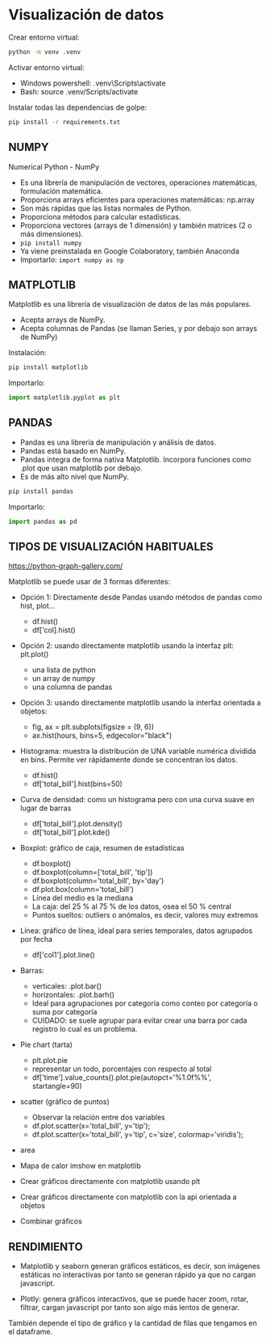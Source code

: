 # Visualización de datos


Crear entorno virtual:

```bash
python -m venv .venv
```

Activar entorno virtual:

* Windows powershell: .venv\Scripts\activate
* Bash: source .venv/Scripts/activate

Instalar todas las dependencias de golpe:

```bash
pip install -r requirements.txt
```

## NUMPY

Numerical Python - NumPy

* Es una librería de manipulación de vectores, operaciones matemáticas, formulación matemática.
* Proporciona arrays eficientes para operaciones matemáticas: np.array
* Son más rápidas que las listas normales de Python.
* Proporciona métodos para calcular estadísticas.
* Proporciona vectores (arrays de 1 dimensión) y también matrices (2 o más dimensiones).
* ``pip install numpy``
* Ya viene preinstalada en Google Colaboratory, también Anaconda
* Importarlo: ``import numpy as np``

## MATPLOTLIB

Matplotlib es una librería de visualización de datos de las más populares.

* Acepta arrays de NumPy.
* Acepta columnas de Pandas (se llaman Series, y por debajo son arrays de NumPy)

Instalación:

```bash
pip install matplotlib
```

Importarlo:

```python
import matplotlib.pyplot as plt
```

## PANDAS

* Pandas es una librería de manipulación y análisis de datos.
* Pandas está basado en NumPy.
* Pandas integra de forma nativa Matplotlib. Incorpora funciones como .plot que usan matplotlib por debajo.
* Es de más alto nivel que NumPy.

```bash
pip install pandas
```

Importarlo:

```python
import pandas as pd
```

## TIPOS DE VISUALIZACIÓN HABITUALES

https://python-graph-gallery.com/

Matplotlib se puede usar de 3 formas diferentes:

* Opción 1: Directamente desde Pandas usando métodos de pandas como hist, plot...
    * df.hist()
    * df['col].hist()
* Opción 2: usando directamente matplotlib usando la interfaz plt: plt.plot()
    * una lista de python
    * un array de numpy
    * una columna de pandas
* Opción 3: usando directamente matplotlib usando la interfaz orientada a objetos: 
    * fig, ax = plt.subplots(figsize = (9, 6))
    * ax.hist(hours, bins=5, edgecolor="black")


* Histograma: muestra la distribución de UNA variable numérica dividida en bins. Permite ver rápidamente donde se concentran los datos.
    * df.hist()
    * df['total_bill'].hist(bins=50)


* Curva de densidad: como un histograma pero con una curva suave en lugar de barras
    * df['total_bill'].plot.density()
    * df['total_bill'].plot.kde()

* Boxplot: gráfico de caja, resumen de estadísticas
    * df.boxplot()
    * df.boxplot(column=['total_bill', 'tip'])
    * df.boxplot(column='total_bill', by='day')
    * df.plot.box(column='total_bill')
    * Línea del medio es la mediana
    * La caja: del 25 % al 75 % de los datos, osea el 50 % central
    * Puntos sueltos: outliers o anómalos, es decir, valores muy extremos

* Línea: gráfico de línea, ideal para series temporales, datos agrupados por fecha
    * df['col1'].plot.line()

* Barras:
    * verticales: .plot.bar()
    * horizontales: .plot.barh()
    * Ideal para agrupaciones por categoría como conteo por categoría o suma por categoría
    * CUIDADO: se suele agrupar para evitar crear una barra por cada registro lo cual es un problema.

* Pie chart (tarta)
    * plt.plot.pie
    * representar un todo, porcentajes con respecto al total
    * df['time'].value_counts().plot.pie(autopct='%1.0f%%', startangle=90)

* scatter (gráfico de puntos)
    * Observar la relación entre dos variables 
    * df.plot.scatter(x='total_bill', y='tip');
    * df.plot.scatter(x='total_bill', y='tip', c='size', colormap='viridis');

* area

* Mapa de calor imshow en matplotlib

* Crear gráficos directamente con matplotlib usando plt

* Crear gráficos directamente con matplotlib con la api orientada a objetos

* Combinar gráficos



## RENDIMIENTO

* Matplotlib y seaborn generan gráficos estáticos, es decir, son imágenes estáticas no interactivas por tanto se generan rápido ya que no cargan javascript.

* Plotly: genera gráficos interactivos, que se puede hacer zoom, rotar, filtrar, cargan javascript por tanto son algo más lentos de generar.

También depende el tipo de gráfico y la cantidad de filas que tengamos en el dataframe.